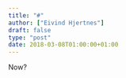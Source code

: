 ```yaml
---
title: "#"
author: ["Eivind Hjertnes"]
draft: false
type: "post"
date: 2018-03-08T01:00:00+01:00
---
```


Now?
